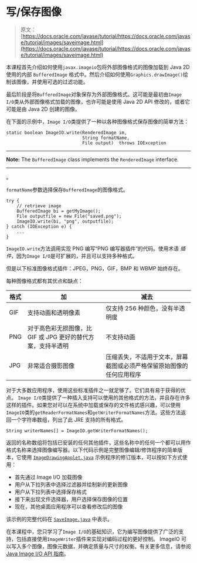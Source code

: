 # 写/保存图像

> 原文： [https://docs.oracle.com/javase/tutorial/https://docs.oracle.com/javase/tutorial/images/saveimage.html](https://docs.oracle.com/javase/tutorial/https://docs.oracle.com/javase/tutorial/images/saveimage.html)

本课程首先介绍如何使用`javax.imageio`包将外部图像格式的图像加载到 Java 2D 使用的内部 `BufferedImage` 格式中。然后介绍如何使用`Graphics.drawImage()`绘制该图像，并使用可选的过滤功能。

最后阶段是将`BufferedImage`对象保存为外部图像格式。这可能是最初由`Image I/O`类从外部图像格式加载的图像，也许可能是使用 Java 2D API 修改的，或者它可能是由 Java 2D 创建的图像。

在下面的示例中，`Image I/O`类提供了一种以各种图像格式保存图像的简单方法：

```
static boolean ImageIO.write(RenderedImage im, 
                             String formatName,
                             File output)  throws IOException

```

* * *

**Note:** The `BufferedImage` class implements the `RenderedImage` interface.

* * *

。

`formatName`参数选择保存`BufferedImage`的图像格式。

```
try {
    // retrieve image
    BufferedImage bi = getMyImage();
    File outputfile = new File("saved.png");
    ImageIO.write(bi, "png", outputfile);
} catch (IOException e) {
    ...
}

```

`ImageIO.write`方法调用实现 PNG 编写“PNG 编写器插件”的代码。使用术语 _插件_，因为`Image I/O`是可扩展的，并且可以支持多种格式。

但是以下标准图像格式插件：JPEG，PNG，GIF，BMP 和 WBMP 始终存在。

每种图像格式都有其优点和缺点：

| 格式 | 加 | 减去 |
| --- | --- | --- |
| GIF | 支持动画和透明像素 | 仅支持 256 种颜色，没有半透明度 |
| PNG | 对于高色彩无损图像，比 GIF 或 JPG 更好的替代方案，支持半透明 | 不支持动画 |
| JPG | 非常适合摄影图像 | 压缩丢失，不适用于文本，屏幕截图或必须严格保留原始图像的任何应用程序 |

对于大多数应用程序，使用这些标准插件之一就足够了。它们具有易于获得的优点。 `Image I/O`类提供了一种插入支持可以使用的其他格式的方法，并且存在许多这样的插件。如果您对可以在系统中加载或保存的文件格式感兴趣，可以使用`ImageIO`类的`getReaderFormatNames`和`getWriterFormatNames`方法。这些方法返回一个字符串数组，列出了此 JRE 支持的所有格式。

```
String writerNames[] = ImageIO.getWriterFormatNames();

```

返回的名称数组将包括已安装的任何其他插件，这些名称中的任何一个都可以用作格式名称来选择图像编写器。以下代码示例是完整图像编辑/修饰程序的简单版本，它使用 [`ImageDrawingApplet.java`](examples/ImageDrawingApplet.java) 示例程序的修订版本，可以按如下方式使用：

*   首先通过 Image I/O 加载图像
*   用户从下拉列表中选择过滤器并绘制新的更新图像
*   用户从下拉列表中选择保存格式
*   接下来出现文件选择器，用户选择保存图像的位置
*   现在，其他桌面应用程序可以查看修改后的图像

该示例的完整代码在 [`SaveImage.java`](examples/SaveImage.java) 中表示。

在本课程中，您只学习了`Image I/O`的基础知识，它为编写图像提供了广泛的支持，包括直接使用`ImageWriter`插件来实现对编码过程的更好控制。 ImageIO 可以写入多个图像，图像元数据，并确定质量与尺寸的权衡。有关更多信息，请参阅 [Java Image I/O API 指南](https://docs.oracle.com/javase/8/docs/technotes/guides/imageio/spec/title.fm.html)。